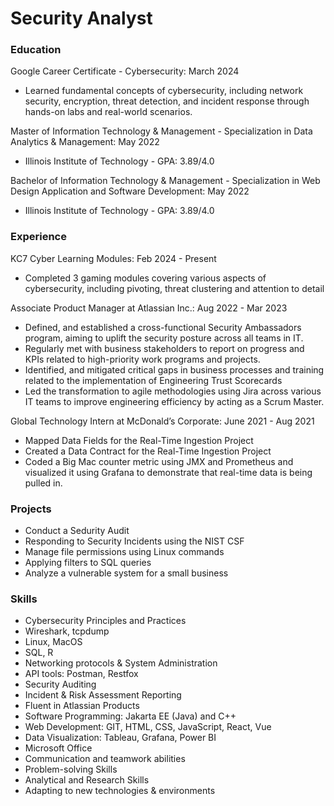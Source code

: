 # Security Analyst

### Education
Google Career Certificate - Cybersecurity: March 2024
- Learned fundamental concepts of cybersecurity, including network security, encryption, threat detection, and incident response through hands-on labs and real-world scenarios.

Master of Information Technology & Management - Specialization in Data Analytics & Management: May 2022
- Illinois Institute of Technology - GPA: 3.89/4.0  

Bachelor of Information Technology & Management - Specialization in Web Design Application and Software Development: May 2022
- Illinois Institute of Technology - GPA: 3.89/4.0  

### Experience
KC7 Cyber Learning Modules: Feb 2024 - Present
- Completed 3 gaming modules covering various aspects of cybersecurity, including pivoting, threat clustering and attention to detail

Associate Product Manager at Atlassian Inc.: Aug 2022 - Mar 2023
- Defined, and established a cross-functional Security Ambassadors program, aiming to uplift the security posture across all teams in IT.
- Regularly met with business stakeholders to report on progress and KPIs related to high-priority work programs and projects. 
- Identified, and mitigated critical gaps in business processes and training related to the implementation of Engineering Trust Scorecards
- Led the transformation to agile methodologies using Jira across various IT teams to improve engineering efficiency by acting as a Scrum Master. 

Global Technology Intern at McDonald’s Corporate: June 2021 - Aug 2021
- Mapped Data Fields for the Real-Time Ingestion Project
- Created a Data Contract for the Real-Time Ingestion Project
- Coded a Big Mac counter metric using JMX and Prometheus and visualized it using Grafana to demonstrate that real-time data is being pulled in.

### Projects
- Conduct a Sedurity Audit
- Responding to Security Incidents using the NIST CSF
- Manage file permissions using Linux commands
- Applying filters to SQL queries
- Analyze a vulnerable system for a small business

### Skills
- Cybersecurity Principles and Practices
- Wireshark, tcpdump
- Linux, MacOS 
- SQL, R
- Networking protocols & System Administration
- API tools: Postman, Restfox
- Security Auditing
- Incident & Risk Assessment Reporting
- Fluent in Atlassian Products
- Software Programming: Jakarta EE (Java) and C++ 
- Web Development: GIT, HTML, CSS, JavaScript, React, Vue
- Data Visualization: Tableau, Grafana, Power BI
- Microsoft Office
- Communication and teamwork abilities
- Problem-solving Skills
- Analytical and Research Skills
- Adapting to new technologies & environments
